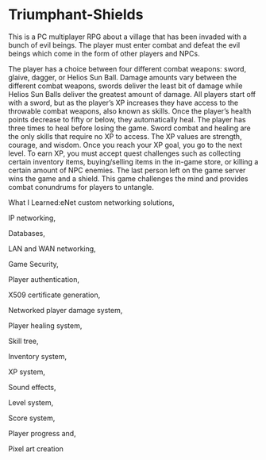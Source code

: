 # Triumphant-Shields
This is a PC multiplayer RPG about a village that has been invaded with a bunch of evil beings. The player must enter combat and defeat the evil beings which come in the form of other players and NPCs.

The player has a choice between four different combat weapons: sword, glaive, dagger, or Helios Sun Ball. Damage amounts vary between the different combat weapons, swords deliver the least bit of damage while Helios Sun Balls deliver the greatest amount of damage. All players start off with a sword, but as the player’s XP increases they have access to the throwable combat weapons, also known as skills. Once the player’s health points decrease to fifty or below, they automatically heal. The player has three times to heal before losing the game. Sword combat and healing are the only skills that require no XP to access. The XP values are strength, courage, and wisdom. Once you reach your XP goal, you go to the next level. To earn XP, you must accept quest challenges such as collecting certain inventory items, buying/selling items in the in-game store, or killing a certain amount of NPC enemies. The last person left on the game server wins the game and a shield. This game challenges the mind and provides combat conundrums for players to untangle.


What I Learned:eNet custom networking solutions,

IP networking,

Databases,

LAN and WAN networking,

Game Security,

Player authentication,

X509 certificate generation,

Networked player damage system,

Player healing system,

Skill tree,

Inventory system,

XP system,

Sound effects,

Level system,

Score system,

Player progress and,

Pixel art creation
